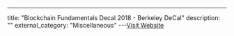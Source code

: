 ---
title: "Blockchain Fundamentals Decal 2018 - Berkeley DeCal"
description: ""
external_category: "Miscellaneous"
---[Visit Website](https://www.youtube.com/playlist?list=PLSONl1AVlZNU0QTGpbgEQXKHcmgYz-ddT)

